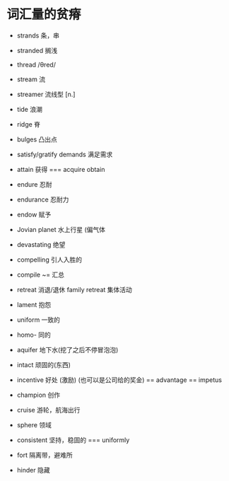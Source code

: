 # 词汇量的贫瘠

+ strands 条，串

+ stranded 搁浅

+ thread /θred/

+ stream 流

+ streamer 流线型 [n.]

+ tide 浪潮

+ ridge 脊

+ bulges 凸出点

+ satisfy/gratify demands 满足需求

+ attain 获得 === acquire obtain

- endure 忍耐

- endurance 忍耐力

- endow 赋予

- Jovian planet 水上行星 (偏气体

- devastating 绝望

- compelling 引人入胜的

- compile ~= 汇总

- retreat 消退/退休 family retreat 集体活动

- lament 抱怨

- uniform 一致的

- homo- 同的

- aquifer 地下水(挖了之后不停冒泡泡)

- intact 顽固的(东西)

- incentive 好处 (激励) (也可以是公司给的奖金) == advantage == impetus 

- champion 创作

- cruise 游轮，航海出行

- sphere 领域

- consistent 坚持，稳固的 === uniformly

- fort 隔离带，避难所

- hinder 隐藏

